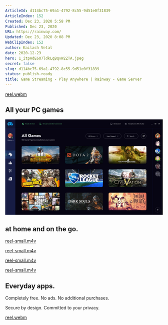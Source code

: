 ```yaml
---
ArticleId: d114bc75-69a1-4792-8c55-9d51e0f31839
ArticleIndex: 152
Created: Dec 23, 2020 5:58 PM
Published: Dec 23, 2020
URL: https://rainway.com/
Updated: Dec 23, 2020 8:08 PM
WebClipIndex: 152
author: Kailash Vetal
date: 2020-12-23
hero: 1_itpAdE6O7ldkLqBqvW2ZTA.jpeg
secret: false
slug: d114bc75-69a1-4792-8c55-9d51e0f31839
status: publish-ready
title: Game Streaming - Play Anywhere | Rainway - Game Server
---
```

[reel.webm](https://rainway.com/img/videos/reel.webm)

## All your PC games

![152%20e56ca1c32eb14ae6a679a45b6337a955/interface.jpg](152%20e56ca1c32eb14ae6a679a45b6337a955/interface.jpg)

## at home and on the go.

[reel-small.m4v](https://rainway.com/img/videos/reel-small.m4v)

[reel-small.m4v](https://rainway.com/img/videos/reel-small.m4v)

[reel-small.m4v](https://rainway.com/img/videos/reel-small.m4v)

[reel-small.m4v](https://rainway.com/img/videos/reel-small.m4v)

## Everyday apps.

Completely free. No ads. No additional purchases.

Secure by design. Committed to your privacy.

[reel.webm](https://rainway.com/img/videos/reel.webm)
